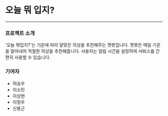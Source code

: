 # 오늘 뭐 입지?

---------------------------

### 프로젝트 소개

'오늘 뭐입지?'는 기온에 따라 알맞은 의상을 추천해주는 챗봇입니다. 챗봇은 매일 기온을 알아내어 적절한 의상을 추천해줍니다. 사용자는 알림 시간을 설정하여 서비스를 간편히 사용할 수 있습니다. 



### 기여자

* 허승우
* 이소민
* 이상현
* 이정우
* 신봉근
